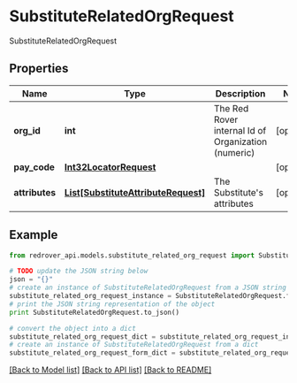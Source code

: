# SubstituteRelatedOrgRequest

SubstituteRelatedOrgRequest

## Properties
Name | Type | Description | Notes
------------ | ------------- | ------------- | -------------
**org_id** | **int** | The Red Rover internal Id of Organization (numeric) | [optional] 
**pay_code** | [**Int32LocatorRequest**](Int32LocatorRequest.md) |  | [optional] 
**attributes** | [**List[SubstituteAttributeRequest]**](SubstituteAttributeRequest.md) | The Substitute&#39;s attributes | [optional] 

## Example

```python
from redrover_api.models.substitute_related_org_request import SubstituteRelatedOrgRequest

# TODO update the JSON string below
json = "{}"
# create an instance of SubstituteRelatedOrgRequest from a JSON string
substitute_related_org_request_instance = SubstituteRelatedOrgRequest.from_json(json)
# print the JSON string representation of the object
print SubstituteRelatedOrgRequest.to_json()

# convert the object into a dict
substitute_related_org_request_dict = substitute_related_org_request_instance.to_dict()
# create an instance of SubstituteRelatedOrgRequest from a dict
substitute_related_org_request_form_dict = substitute_related_org_request.from_dict(substitute_related_org_request_dict)
```
[[Back to Model list]](../README.md#documentation-for-models) [[Back to API list]](../README.md#documentation-for-api-endpoints) [[Back to README]](../README.md)



